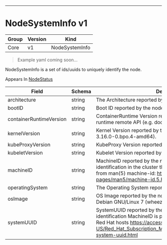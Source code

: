 

-----------
# NodeSystemInfo v1

Group        | Version     | Kind
------------ | ---------- | -----------
Core | v1 | NodeSystemInfo







> Example yaml coming soon...


NodeSystemInfo is a set of ids/uuids to uniquely identify the node.

<aside class="notice">
Appears In <a href="#nodestatus-v1">NodeStatus</a> </aside>

Field        | Schema     | Description
------------ | ---------- | -----------
architecture | string | The Architecture reported by the node
bootID | string | Boot ID reported by the node.
containerRuntimeVersion | string | ContainerRuntime Version reported by the node through runtime remote API (e.g. docker://1.5.0).
kernelVersion | string | Kernel Version reported by the node from 'uname -r' (e.g. 3.16.0-0.bpo.4-amd64).
kubeProxyVersion | string | KubeProxy Version reported by the node.
kubeletVersion | string | Kubelet Version reported by the node.
machineID | string | MachineID reported by the node. For unique machine identification in the cluster this field is prefered. Learn more from man(5) machine-id: http://man7.org/linux/man-pages/man5/machine-id.5.html
operatingSystem | string | The Operating System reported by the node
osImage | string | OS Image reported by the node from /etc/os-release (e.g. Debian GNU/Linux 7 (wheezy)).
systemUUID | string | SystemUUID reported by the node. For unique machine identification MachineID is prefered. This field is specific to Red Hat hosts https://access.redhat.com/documentation/en-US/Red_Hat_Subscription_Management/1/html/RHSM/getting-system-uuid.html







